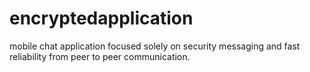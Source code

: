 # encryptedapplication
 mobile chat application focused solely on security messaging and fast reliability from peer to peer communication.
